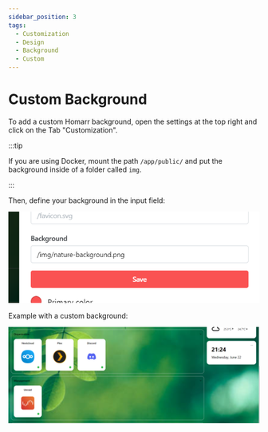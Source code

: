 ```yaml
---
sidebar_position: 3
tags:
  - Customization
  - Design
  - Background
  - Custom
---
```


# Custom Background

To add a custom Homarr background, open the settings at the top right and click on the Tab "Customization".

:::tip

If you are using Docker, mount the path ``/app/public/`` and put the background inside of a folder called ``img``.

:::

Then, define your background in the input field:

![homarr background settings](./img/customizations-custom-background-setting.png)

Example with a custom background:

![homarr with custom background](./img/customizations-custom-background-dashboard.png)